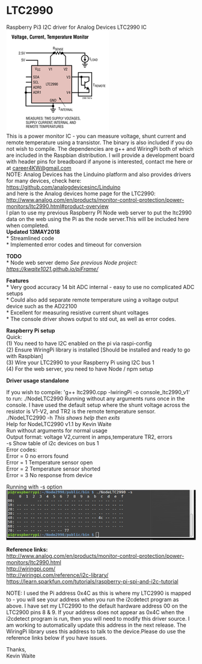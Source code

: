 # LTC2990
Raspberry Pi3 I2C driver for Analog Devices LTC2990 IC<br>
<img src= "LTC2990.png"> <br>
This is a power monitor IC - you can measure voltage, shunt current and remote temperature using a transistor. The binary is also included if you do not wish to compile. The dependencies are g++ and WiringPi both of which are included in the Raspbian distribution. I will provide a development board with header pins for breadboard if anyone is interested, contact me here or at career4KW@gmail.com<br>
NOTE: Analog Devices has the Linduino platform and also provides drivers for many devices, check here: <br>
https://github.com/analogdevicesinc/Linduino <br>
and here is the Analog devices home page for the LTC2990: http://www.analog.com/en/products/monitor-control-protection/power-monitors/ltc2990.html#product-overview <br>
I plan to use my previous Raspberry PI Node web server to put the ltc2990 data on the web using the Pi as the node server.This will be included here when completed. <br>
<b> Updated 13MAY2018 </b><br>
    * Streamlined code <br>
    * Implemented error codes and timeout for conversion <br>
   
<b>TODO</b><br>
    * Node web server demo <i>See previous Node project: https://kwaite1021.github.io/piFrame/ </i> <br>    
  
<b>Features</b><br>
    * Very good accuracy 14 bit ADC internal - easy to use no complicated ADC setups <br>
    * Could also add separate remote temperature using a voltage output device such as the AD22100 <br>
    * Excellent for measuring resistive current shunt voltages<br>
    * The console driver shows output to std out, as well as error codes. <br>
    
<b>Raspberry Pi setup</b><br>
    Quick:<br>
    (1) You need to have I2C enabled on the pi via raspi-config <br>
    (2) Ensure WiringPi library is installed [Should be installed and ready to go with Raspbian] <br>
    (3) Wire your LTC2990 to your Raspberry Pi using I2C bus 1 <br>
    (4) For the web server, you need to have Node / npm setup  <br>  
     

<b>Driver usage standalone</b><br>
    <p>  If you wish to compile: 'g++ ltc2990.cpp -lwiringPi -o console_ltc2990_v1' <br>
         to run: ./NodeLTC2990
         Running without any arguments runs once in the console. I have used the default setup where the shunt voltage across the resistor is V1-V2, and TR2 is the remote temperature sensor.<br>
   ./NodeLTC2990 -h <i>This shows help then exits</i><br>
   Help for NodeLTC2990 v1.1 by Kevin Waite <br>
  Run without arguments for normal usage <br>
  Output format: voltage V2,current in amps,temperature TR2, errors <br>
 -s Show table of i2c devices on bus 1 <br>
  Error codes: <br>
  Error = 0 no errors found <br>
  Error = 1 Temperature sensor open <br>
  Error = 2 Temperature sensor shorted <br>
  Error = 3 No response from device <br>
  </p>   
  Running with -s option <br>
  <img src= "i2c_table.png"> <br>
   
    
<b>Reference links: </b><br>
http://www.analog.com/en/products/monitor-control-protection/power-monitors/ltc2990.html<br>
http://wiringpi.com/<br>
http://wiringpi.com/reference/i2c-library/<br>
https://learn.sparkfun.com/tutorials/raspberry-pi-spi-and-i2c-tutorial<br>

<p>
NOTE: I used the Pi address 0x4C as this is where my LTC2990 is mapped to - you will see your address when 
      you run the i2cdetect program as above. I have set my LTC2990 to the default hardware address 00 on the LTC2900 pins 8       & 9. If your address does not appear as 0x4C when the i2cdetect program is run, then you will need to modify this             driver source. I am working to automatically update this address in the next release. The WiringPi library uses this         address to talk to the device.Please do use the reference links below if you have issues.
</p>

Thanks,<br>
Kevin Waite
